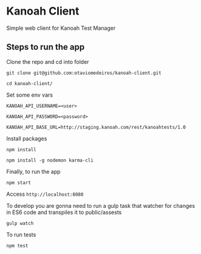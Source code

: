# Kanoah Client
Simple web client for Kanoah Test Manager

## Steps to run the app

Clone the repo and cd into folder

`git clone git@github.com:otaviomedeiros/kanoah-client.git`

`cd kanoah-client/`

Set some env vars

`KANOAH_API_USERNAME=<user>`

`KANOAH_API_PASSWORD=<password>`

`KANOAH_API_BASE_URL=http://staging.kanoah.com/rest/kanoahtests/1.0`

Install packages

`npm install`

`npm install -g nodemon karma-cli`

Finally, to run the app

`npm start`

Access `http://localhost:8080`

To develop you are gonna need to run a gulp task that watcher for changes in ES6 code and transpiles it to public/assests

`gulp watch`

To run tests

`npm test`

